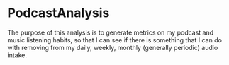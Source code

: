 # PodcastAnalysis

The purpose of this analysis is to generate metrics on my podcast and music listening habits, so that I can see if there is something that I can do with removing from my daily, weekly, monthly (generally periodic) audio intake. 
